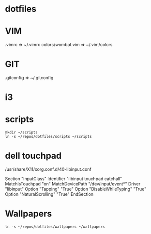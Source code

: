 # dotfiles

# VIM
.vimrc => ~/.vimrc
colors/wombat.vim => ~/.vim/colors

# GIT
.gitconfig => ~/.gitconfig

# i3

# scripts
```
mkdir ~/scripts
ln -s ~/repos/dotfiles/scripts ~/scripts
```

# dell touchpad

/usr/share/X11/xorg.conf.d/40-libinput.conf

Section "InputClass"
        Identifier "libinput touchpad catchall"
        MatchIsTouchpad "on"
        MatchDevicePath "/dev/input/event*"
        Driver "libinput"
        Option "Tapping" "True"
        Option "DisableWhileTyping" "True"
        Option "NaturalScrolling" "True"
EndSection


# Wallpapers
`ln -s ~/repos/dotfiles/wallpapers ~/wallpapers`

